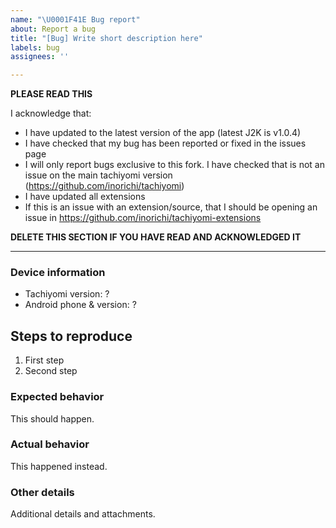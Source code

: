 ```yaml
---
name: "\U0001F41E Bug report"
about: Report a bug
title: "[Bug] Write short description here"
labels: bug
assignees: ''

---
```


**PLEASE READ THIS**

I acknowledge that:

- I have updated to the latest version of the app (latest J2K is v1.0.4)
- I have checked that my bug has been reported or fixed in the issues page
- I will only report bugs exclusive to this fork. I have checked that is not an issue on the main tachiyomi version (https://github.com/inorichi/tachiyomi)
- I have updated all extensions
- If this is an issue with an extension/source, that I should be opening an issue in https://github.com/inorichi/tachiyomi-extensions

**DELETE THIS SECTION IF YOU HAVE READ AND ACKNOWLEDGED IT**

---

### Device information
* Tachiyomi version: ?
* Android phone & version: ?

## Steps to reproduce
1. First step
2. Second step

### Expected behavior
This should happen.

### Actual behavior
This happened instead.

### Other details
Additional details and attachments.
